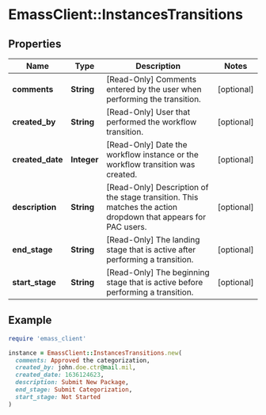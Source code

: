 # EmassClient::InstancesTransitions

## Properties

| Name | Type | Description | Notes |
| ---- | ---- | ----------- | ----- |
| **comments** | **String** | [Read-Only] Comments entered by the user when performing the transition. | [optional] |
| **created_by** | **String** | [Read-Only] User that performed the workflow transition. | [optional] |
| **created_date** | **Integer** | [Read-Only] Date the workflow instance or the workflow transition was created. | [optional] |
| **description** | **String** | [Read-Only] Description of the stage transition. This matches the action dropdown that appears for PAC users. | [optional] |
| **end_stage** | **String** | [Read-Only] The landing stage that is active after performing a transition. | [optional] |
| **start_stage** | **String** | [Read-Only] The beginning stage that is active before performing a transition. | [optional] |

## Example

```ruby
require 'emass_client'

instance = EmassClient::InstancesTransitions.new(
  comments: Approved the categorization,
  created_by: john.doe.ctr@mail.mil,
  created_date: 1636124623,
  description: Submit New Package,
  end_stage: Submit Categorization,
  start_stage: Not Started
)
```

